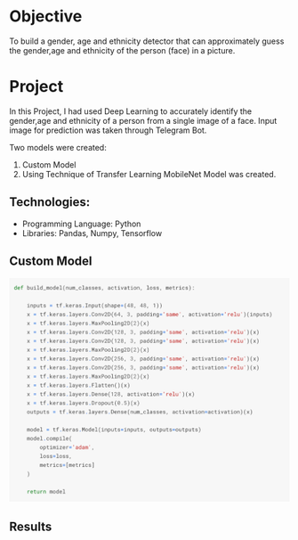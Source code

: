 # Objective
To build a gender, age and ethnicity detector that can approximately guess the gender,age and ethnicity of the person (face) in a picture.
# Project
In this Project, I had used Deep Learning to accurately identify the gender,age and ethnicity of a person from a single image of a face. Input image for prediction was taken through Telegram Bot.

Two models were created:
1. Custom Model
2. Using Technique of Transfer Learning MobileNet Model was created.

## Technologies:
- Programming Language: Python
- Libraries: Pandas, Numpy, Tensorflow

## Custom Model
![](CustomModel.png)

## Results

